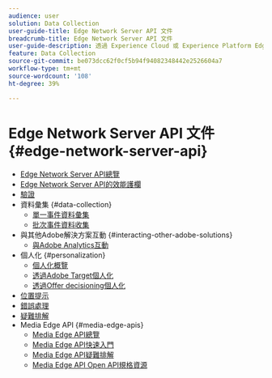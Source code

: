 ```yaml
---
audience: user
solution: Data Collection
user-guide-title: Edge Network Server API 文件
breadcrumb-title: Edge Network Server API 文件
user-guide-description: 透過 Experience Cloud 或 Experience Platform Edge 服務，使用 Edge Network Server API 進行資料收集、個人化、廣告和行銷使用案例。
feature: Data Collection
source-git-commit: be073dcc62f0cf5b94f94082348442e2526604a7
workflow-type: tm+mt
source-wordcount: '108'
ht-degree: 39%

---
```



# Edge Network Server API 文件 {#edge-network-server-api}


* [Edge Network Server API總覽](overview.md)
* [Edge Network Server API的效能護欄](guardrails.md)
* [驗證](authentication.md)
* 資料彙集 {#data-collection}
   * [單一事件資料彙集](interactive-data-collection.md)
   * [批次事件資料收集](non-interactive-data-collection.md)
* 與其他Adobe解決方案互動 {#interacting-other-adobe-solutions}
   * [與Adobe Analytics互動](interacting-adobe-analytics.md)
* 個人化 {#personalization}
   * [個人化概覽](personalization-overview.md)
   * [透過Adobe Target個人化](personalization-target.md)
   * [透過Offer decisioning個人化](personalization-offer-decisioning.md)
* [位置提示](location-hints.md)
* [錯誤處理](error-handling.md)
* [疑難排解](troubleshooting.md)
* Media Edge API {#media-edge-apis}
   * [Media Edge API總覽](media-edge-api/overview.md)
   * [Media Edge API快速入門](media-edge-api/getting-started.md)
   * [Media Edge API疑難排解](media-edge-api/troubleshooting.md)
   * [Media Edge API Open API規格資源](media-edge-api/swagger.md)
